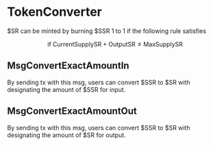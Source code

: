# TokenConverter

$SR can be minted by burning $SSR 1 to 1 if the following rule satisfies

$$
  \text{if} \ \text{CurrentSupplySR} + \text{OutputSR} \le \text{MaxSupplySR}
$$

## MsgConvertExactAmountIn

By sending tx with this msg, users can convert $SSR to $SR with designating the amount of $SSR for input.

## MsgConvertExactAmountOut

By sending tx with this msg, users can convert $SSR to $SR with designating the amount of $SR for output.
